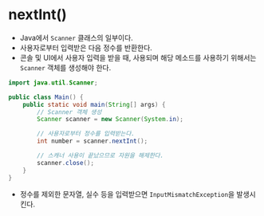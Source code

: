 # nextInt()
- Java에서 `Scanner` 클래스의 일부이다.
- 사용자로부터 입력받은 다음 정수를 반환한다.
- 콘솔 및 UI에서 사용자 입력을 받을 때, 사용되며 해당 메소드를 사용하기 위해서는 `Scanner` 객체를 생성해야 한다.

```java
import java.util.Scanner;

public class Main() {
	public static void main(String[] args) {
		// Scanner 객체 생성
		Scanner scanner = new Scanner(System.in);

		// 사용자로부터 정수를 입력받는다.
		int number = scanner.nextInt();

		// 스캐너 사용이 끝났으므로 자원을 해제한다.
		scanner.close();
	}
}
```

- 정수를 제외한 문자열, 실수 등을 입력받으면 `InputMismatchException`을 발생시킨다.